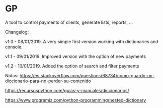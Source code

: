 # GP
A tool to control payments of clients, generate lists, reports, ...

Changelog:

v1.0 - 08/01/2019. A very simple first version working with dictionaries and console.

v1.1 - 09/01/2019. Improved version with the option of new payments

v1.2 - 10/01/2019. Added the option of search and filter payments






Notas: 
https://es.stackoverflow.com/questions/68734/como-guardo-un-diccionario-para-no-perder-su-contenido

https://recursospython.com/guias-y-manuales/diccionarios/

https://www.programiz.com/python-programming/nested-dictionary
